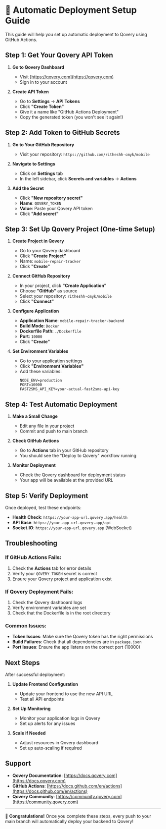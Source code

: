 # 🚀 Automatic Deployment Setup Guide

This guide will help you set up automatic deployment to Qovery using GitHub Actions.

## Step 1: Get Your Qovery API Token

1. **Go to Qovery Dashboard**
   - Visit [https://qovery.com](https://qovery.com)
   - Sign in to your account

2. **Create API Token**
   - Go to **Settings** → **API Tokens**
   - Click **"Create Token"**
   - Give it a name like "GitHub Actions Deployment"
   - Copy the generated token (you won't see it again!)

## Step 2: Add Token to GitHub Secrets

1. **Go to Your GitHub Repository**
   - Visit your repository: `https://github.com/ritheshh-cmyk/mobile`

2. **Navigate to Settings**
   - Click on **Settings** tab
   - In the left sidebar, click **Secrets and variables** → **Actions**

3. **Add the Secret**
   - Click **"New repository secret"**
   - **Name**: `QOVERY_TOKEN`
   - **Value**: Paste your Qovery API token
   - Click **"Add secret"**

## Step 3: Set Up Qovery Project (One-time Setup)

1. **Create Project in Qovery**
   - Go to your Qovery dashboard
   - Click **"Create Project"**
   - Name: `mobile-repair-tracker`
   - Click **"Create"**

2. **Connect GitHub Repository**
   - In your project, click **"Create Application"**
   - Choose **"GitHub"** as source
   - Select your repository: `ritheshh-cmyk/mobile`
   - Click **"Connect"**

3. **Configure Application**
   - **Application Name**: `mobile-repair-tracker-backend`
   - **Build Mode**: `Docker`
   - **Dockerfile Path**: `./Dockerfile`
   - **Port**: `10000`
   - Click **"Create"**

4. **Set Environment Variables**
   - Go to your application settings
   - Click **"Environment Variables"**
   - Add these variables:
     ```
     NODE_ENV=production
     PORT=10000
     FAST2SMS_API_KEY=your-actual-fast2sms-api-key
     ```

## Step 4: Test Automatic Deployment

1. **Make a Small Change**
   - Edit any file in your project
   - Commit and push to main branch

2. **Check GitHub Actions**
   - Go to **Actions** tab in your GitHub repository
   - You should see the "Deploy to Qovery" workflow running

3. **Monitor Deployment**
   - Check the Qovery dashboard for deployment status
   - Your app will be available at the provided URL

## Step 5: Verify Deployment

Once deployed, test these endpoints:

- **Health Check**: `https://your-app-url.qovery.app/health`
- **API Base**: `https://your-app-url.qovery.app/api`
- **Socket.IO**: `https://your-app-url.qovery.app` (WebSocket)

## Troubleshooting

### If GitHub Actions Fails:
1. Check the **Actions** tab for error details
2. Verify your `QOVERY_TOKEN` secret is correct
3. Ensure your Qovery project and application exist

### If Qovery Deployment Fails:
1. Check the Qovery dashboard logs
2. Verify environment variables are set
3. Check that the Dockerfile is in the root directory

### Common Issues:
- **Token Issues**: Make sure the Qovery token has the right permissions
- **Build Failures**: Check that all dependencies are in `package.json`
- **Port Issues**: Ensure the app listens on the correct port (10000)

## Next Steps

After successful deployment:

1. **Update Frontend Configuration**
   - Update your frontend to use the new API URL
   - Test all API endpoints

2. **Set Up Monitoring**
   - Monitor your application logs in Qovery
   - Set up alerts for any issues

3. **Scale if Needed**
   - Adjust resources in Qovery dashboard
   - Set up auto-scaling if required

## Support

- **Qovery Documentation**: [https://docs.qovery.com](https://docs.qovery.com)
- **GitHub Actions**: [https://docs.github.com/en/actions](https://docs.github.com/en/actions)
- **Qovery Community**: [https://community.qovery.com](https://community.qovery.com)

---

🎉 **Congratulations!** Once you complete these steps, every push to your main branch will automatically deploy your backend to Qovery! 